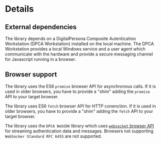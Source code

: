 # Details

## External dependencies

The library depends on a DigitalPersona Composite Autentication Workstation (DPCA Workstation) 
installed on the local machine. The DPCA Workstation provides a local Windows service and a user agent
which communicate with the hardware and provide a secure messaging channel for Javascript running 
in a browser.

## Browser support

The library uses the ES6 `promise` browser API for asynchronous calls. If it is used in older browsers,
you have to provide a "shim" adding the `promise` API to your target browser.

The library uses ES6 `fetch` browser API for HTTP conenction. If it is used in older browsers,
you have to provide a "shim" adding the `fetch` API to your target browser.

The library uses the `DPCA WebSDK` library which uses [`websocket` browser API](https://developer.mozilla.org/en-US/docs/Web/API/WebSockets_API)
for streaming authentication data and messages. Browsers not supporting `WebSocker Standard RFC 6455`
are not supported.
